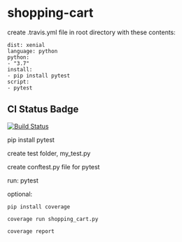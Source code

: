 # shopping-cart

create .travis.yml file in root directory with these contents:

    dist: xenial
    language: python
    python:
    - "3.7"
    install:
    - pip install pytest
    script:
    - pytest

## CI Status Badge
[![Build Status](https://travis-ci.com/wae10/shopping-cart.svg?branch=cleanup)](https://travis-ci.com/wae10/shopping-cart)

pip install pytest

create test folder, my_test.py

create conftest.py file for pytest

run: pytest

optional:

    pip install coverage

    coverage run shopping_cart.py

    coverage report

